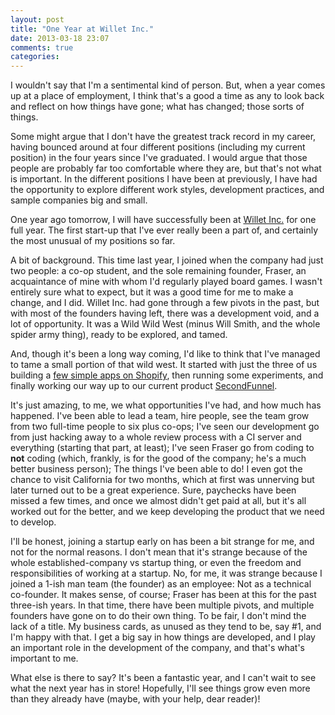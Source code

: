 ```yaml
---
layout: post
title: "One Year at Willet Inc."
date: 2013-03-18 23:07
comments: true
categories: 
---
```


I wouldn't say that I'm a sentimental kind of person. But, when a year comes up at a place of employment, I think that's a good a time as any to look back and reflect on how things have gone; what has changed; those sorts of things.

Some might argue that I don't have the greatest track record in my career, having bounced around at four different positions (including my current position) in the four years since I've graduated. I would argue that those people are probably far too comfortable where they are, but that's not what is important. In the different positions I have been at previously, I have had the opportunity to explore different work styles, development practices, and sample companies big and small.

One year ago tomorrow, I will have successfully been at [Willet Inc.](http://willetinc.com) for one full year. The first start-up that I've ever really been a part of, and certainly the most unusual of my positions so far.

A bit of background. This time last year, I joined when the company had just two people: a co-op student, and the sole remaining founder, Fraser, an acquaintance of mine with whom I'd regularly played board games. I wasn't entirely sure what to expect, but it was a good time for me to make a change, and I did. Willet Inc. had gone through a few pivots in the past, but with most of the founders having left, there was a development void, and a lot of opportunity. It was a Wild Wild West (minus Will Smith, and the whole spider army thing), ready to be explored, and tamed.

And, though it's been a long way coming, I'd like to think that I've managed to tame a small portion of that wild west. It started with just the three of us building a [few simple apps on Shopify](http://apps.shopify.com/shopconnection), then running some experiments, and finally working our way up to our current product [SecondFunnel](http://secondfunnel.com).

It's just amazing, to me, we what opportunities I've had, and how much has happened. I've been able to lead a team, hire people, see the team grow from two full-time people to six plus co-ops; I've seen our development go from just hacking away to a whole review process with a CI server and everything (starting that part, at least); I've seen Fraser go from coding to **not** coding (which, frankly, is for the good of the company; he's a much better business person); The things I've been able to do! I even got the chance to visit California for two months, which at first was unnerving but later turned out to be a great experience. Sure, paychecks have been missed a few times, and once we almost didn't get paid at all, but it's all worked out for the better, and we keep developing the product that we need to develop.

I'll be honest, joining a startup early on has been a bit strange for me, and not for the normal reasons. I don't mean that it's strange because of the whole established-company vs startup thing, or even the freedom and responsibilities of working at a startup. No, for me, it was strange because I joined a 1-ish man team (the founder) as an employee: Not as a technical co-founder. It makes sense, of course; Fraser has been at this for the past three-ish years. In that time, there have been multiple pivots, and multiple founders have gone on to do their own thing. To be fair, I don't mind the lack of a title. My business cards, as unused as they tend to be, say #1, and I'm happy with that. I get a big say in how things are developed, and I play an important role in the development of the company, and that's what's important to me.

What else is there to say? It's been a fantastic year, and I can't wait to see what the next year has in store! Hopefully, I'll see things grow even more than they already have (maybe, with your help, dear reader)!



